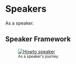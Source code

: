 # Speakers

As a speaker.

## Speaker Framework

<figure markdown>
  <a href="https://volunteer.coscup.org/doc/docs_coscup_howto_speaker.svg">
    <img alt="Howto speaker" src="https://volunteer.coscup.org/doc/docs_coscup_howto_speaker.svg">
  </a>
  <figcaption><small>As a speaker's journey.</small></figcaption>
</figure>
